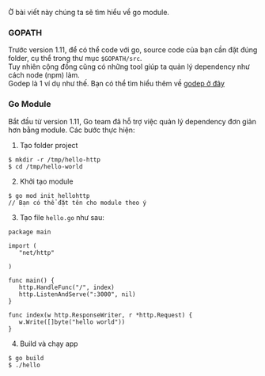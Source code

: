 Ờ bài viết này chúng ta sẽ tìm hiểu về go module.

### GOPATH

Trước version 1.11, để có thể code với go, source code của bạn cần đặt đúng folder,
cụ thể trong thư mục `$GOPATH/src`.   
Tuy nhiên cộng đồng cũng có những tool giúp ta quản lý dependency như cách node (npm) làm.  
Godep là 1 ví dụ như thế.
Bạn có thể tìm hiểu thêm về [godep ở đây](https://github.com/tools/godep)

### Go Module

Bắt đầu từ version 1.11,  Go team đã hỗ trợ việc quản lý dependency đơn giản hơn bằng module.
Các bước thực hiện:

1. Tạo folder project
```
$ mkdir -r /tmp/hello-http
$ cd /tmp/hello-world
```

2. Khởi tạo module

```
$ go mod init hellohttp
// Bạn có thể đặt tên cho module theo ý
```

3. Tạo file `hello.go` như sau:
```
package main

import (
   "net/http"
   
)

func main() {
   http.HandleFunc("/", index)
   http.ListenAndServe(":3000", nil)
}

func index(w http.ResponseWriter, r *http.Request) {
   w.Write([]byte("hello world"))
}
```

4. Build và chạy app

```
$ go build
$ ./hello
```